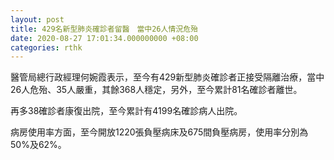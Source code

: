 ```yaml
---
layout: post
title: 429名新型肺炎確診者留醫　當中26人情況危殆
date: 2020-08-27 17:01:34.000000000 +08:00
categories: rthk
---
```


醫管局總行政經理何婉霞表示，至今有429新型肺炎確診者正接受隔離治療，當中26人危殆、35人嚴重，其餘368人穩定，另外，至今累計81名確診者離世。

再多38確診者康復出院，至今累計有4199名確診病人出院。

病房使用率方面，至今開放1220張負壓病床及675間負壓病房，使用率分別為50%及62%。
